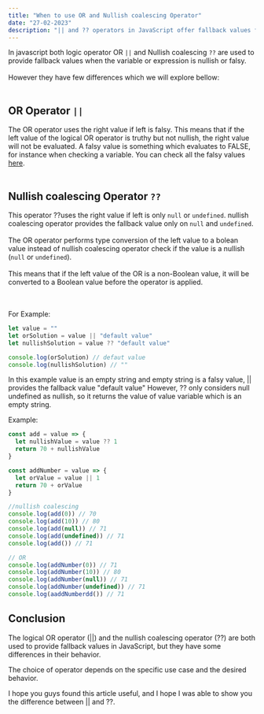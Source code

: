 ```yaml
---
title: "When to use OR and Nullish coalescing Operator"
date: "27-02-2023"
description: "|| and ?? operators in JavaScript offer fallback values for nullish or falsy variables/expressions"
---
```


In javascript both logic operator OR
`||` and Nullish coalescing `??` are used to provide fallback values when the variable or expression is nullish or falsy.
<br/><br/>
However they have few differences which we will explore bellow:
<br/><br/>

## OR Operator `||`

The OR operator uses the right value if left is falsy.
This means that if the left value of the logical OR operator is truthy but not nullish, the right value will not be evaluated.
A falsy value is something which evaluates to FALSE, for instance when checking a variable. You can check all the falsy values [here](https://developer.mozilla.org/en-US/docs/Glossary/Falsy).
<br/><br/>

## Nullish coalescing Operator `??`

This operator ??uses the right value if left is only `null` or `undefined`. nullish coalescing operator provides the fallback value only on `null` and `undefined`.
<br/><br/>
The OR operator performs type conversion of the left value to a bolean value instead of nullish coalescing operator check if the value is a nullish (`null` or `undefined`).
<br/><br/>
This means that if the left value of the OR is a non-Boolean value, it will be converted to a Boolean value before the operator is applied.

<br/><br/>
For Example:

```js
let value = ""
let orSolution = value || "default value"
let nullishSolution = value ?? "default value"

console.log(orSolution) // defaut value
console.log(nullishSolution) // ""
```

In this example value is an empty string and empty string is a falsy value, || provides the fallback value "default value" However, ?? only considers null undefined as nullish, so it returns the value of value variable which is an empty string.

Example:

```js
const add = value => {
  let nullishValue = value ?? 1
  return 70 + nullishValue
}

const addNumber = value => {
  let orValue = value || 1
  return 70 + orValue
}

//nullish coalescing
console.log(add(0)) // 70
console.log(add(10)) // 80
console.log(add(null)) // 71
console.log(add(undefined)) // 71
console.log(add()) // 71

// OR
console.log(addNumber(0)) // 71
console.log(addNumber(10)) // 80
console.log(addNumber(null)) // 71
console.log(addNumber(undefined)) // 71
console.log(aaddNumberdd()) // 71
```

## Conclusion

The logical OR operator (||) and the nullish coalescing operator (??) are both used to provide fallback values in JavaScript, but they have some differences in their behavior.

The choice of operator depends on the specific use case and the desired behavior.

I hope you guys found this article useful, and I hope I was able to show you the difference between || and ??.
